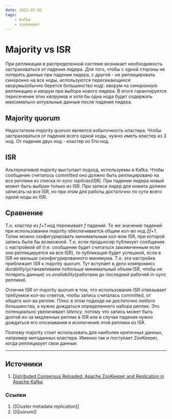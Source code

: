 ```yaml
---
date: 2022-01-01
tags:
    - kafka
    - zookeeper
---
```

# Majority vs ISR

При репликации в распределенной системе возникает необходимость застраховаться от падения лидера. Для того, чтобы с одной стороны не потерять данные при падении лидера, с другой - не реплицировать синхронно на все ноды, используются пересекающиеся кворумы(обычно берется большинство нод): кворум на синхронную репликацию и кворум при выборе нового лидера. В итоге гарантируется пересечение этих кворумов и хотя бы одна нода будет содержать максимально актуальные данные после падения лидера.  

## Majority quorum

Недостатком *majority quorum* является избыточность кластера. Чтобы застраховаться от падения всего одной ноды, нужно иметь кластер из 3 нод. От падения двух нод - кластер из 5ти нод.

## ISR

Альтернативой majority выступает подход, используемы в Kafka. Чтобы сообщение считалось committed оно должно быть реплицировано на все реплики из списка *in-sync replicas(ISR)*.
При падении лидера новый может быть выбран только из ISR. При записи лидер для комита должен записать на все ISR, но при этом для работы достаточно по сути всего одной ноды из ISR.

## Сравнение

Т.о. кластер из *f+1* нод переживает *f* падений. То же значение падений при использовании majority обеспечивается общим кол-во нод *2f+1*. Топик можно скофигурировать минимальным кол-вом ISR, при которой запись была бы возможной. Т.е. если продьюсер публикует сообщение с настройкой *all* (т.е. сообщение будет считаться закомиченным если оно реплицируется на все ISR), то публикация будет успешной, если в ISR не меньше сконфигурированного минимума. Т.о. эта настройка приближает ISR к majority quorum. Тут вступает в дело компромисс *durability*(устанавливаем побольше минимальный объем ISR, чтобы не потерять данные) vs *availability*(работаем до последней рабочей  in-sync реплики).

Отличие ISR от majority quorum в том, что использование ISR отвязывает требуемое кол-во ответов, чтобы запись считалась committed, от общего кол-ва реплик. Плюс в этом подходе не достаточно любого большинства, а нужно дождаться определенного набора реплик. Это потенциально увеличивает *latency*, потому что запись может быть долгой из-за медленных реплик в ISR или в случае падения нужно дождаться его опознавания и исключения этой реплики из ISR.

Поэтому majority стоит использовать для наиболее критичных данных, например метаданных кластера. Именно так и поступает ZooKeeper, когда реплицирует свои данные.

---

## Источники

1. [Distributed Consensus Reloaded: Apache ZooKeeper and Replication in Apache Kafka](https://www.confluent.io/blog/distributed-consensus-reloaded-apache-zookeeper-and-replication-in-kafka)

### Ссылки

1. [[Cluster metadata replication]]
1. [[Quorum]]
